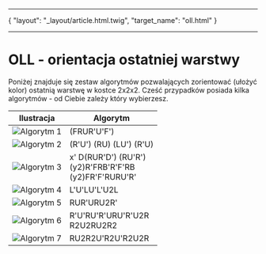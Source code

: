 ***
{
    "layout": "_layout/article.html.twig",
    "target_name": "oll.html"
}
***
# OLL - orientacja ostatniej warstwy

Poniżej znajduje się zestaw algorytmów pozwalających zorientować (ułożyć kolor) ostatnią warstwę w kostce 2x2x2. Cześć przypadków posiada kilka algorytmów - od Ciebie zależy który wybierzesz.

| Ilustracja                                                    | Algorytm                                                         |
| ------------------------------------------------------------- | ---------------------------------------------------------------- |
| ![Algorytm 1](%site.assets%/assets/images/2x2x2/fridrich/oll/1.png)  | (FRUR'U'F')                                                      |
| ![Algorytm 2](%site.assets%/assets/images/2x2x2/fridrich/oll/2.png)  | (R'U') (RU) (LU') (R'U)                                          |
| ![Algorytm 3](%site.assets%/assets/images/2x2x2/fridrich/oll/3.png)  | x' D(RUR'D') (RU'R')<br />(y2)R'FRB'R'F'RB<br />(y2)FR'F'RURU'R' |
| ![Algorytm 4](%site.assets%/assets/images/2x2x2/fridrich/oll/4.png)  | L'U'LU'L'U2L                                                     |
| ![Algorytm 5](%site.assets%/assets/images/2x2x2/fridrich/oll/5.png)  | RUR'URU2R'                                                       |
| ![Algorytm 6](%site.assets%/assets/images/2x2x2/fridrich/oll/6.png)  | R'U'RU'R'URU'R'U2R<br />R2U2RU2R2                                |
| ![Algorytm 7](%site.assets%/assets/images/2x2x2/fridrich/oll/7.png)  | RU2R2U'R2U'R2U2R                                                 |